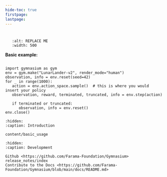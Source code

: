 ```yaml
---
hide-toc: true
firstpage:
lastpage:
---
```


# <PROJECT>

```{figure} _static/REPLACE_ME.gif
   :alt: REPLACE ME
   :width: 500
```

**Basic example:**

```{code-block} python

import gymnasium as gym
env = gym.make("LunarLander-v2", render_mode="human")
observation, info = env.reset(seed=42)
for _ in range(1000):
   action = env.action_space.sample()  # this is where you would insert your policy
   observation, reward, terminated, truncated, info = env.step(action)

   if terminated or truncated:
      observation, info = env.reset()
env.close()
```

```{toctree}
:hidden:
:caption: Introduction

content/basic_usage
```

```{toctree}
:hidden:
:caption: Development

Github <https://github.com/Farama-Foundation/Gymnasium>
release_notes/index
Contribute to the Docs <https://github.com/Farama-Foundation/Gymnasium/blob/main/docs/README.md>
```
